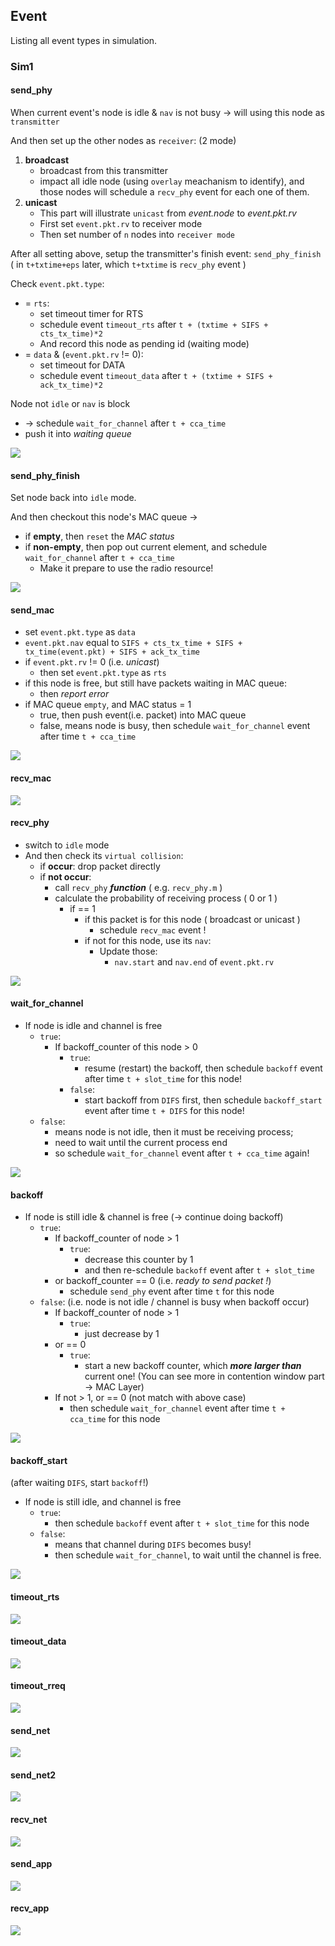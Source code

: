 ## Event

Listing all event types in simulation.

### Sim1

#### send_phy

When current event's node is idle & `nav` is not busy -> will using this node as `transmitter` 

And then set up the other nodes as `receiver`: (2 mode) 

1. **broadcast**
    * broadcast from this transmitter
    * impact all idle node (using `overlay` meachanism to identify), and those nodes will schedule a `recv_phy` event for each one of them.
2. **unicast**
    * This part will illustrate `unicast` from *event.node* to *event.pkt.rv*
    * First set `event.pkt.rv` to receiver mode
    * Then set number of `n` nodes into `receiver mode`

After all setting above, setup the transmitter's finish event: `send_phy_finish` ( in `t+txtime+eps` later, which `t+txtime` is `recv_phy` event )

Check `event.pkt.type`:

*  = `rts`:
    * set timeout timer for RTS
    * schedule event `timeout_rts` after `t + (txtime + SIFS + cts_tx_time)*2`
    * And record this node as pending id (waiting mode)
* = `data` & (`event.pkt.rv` != 0):
    * set timeout for DATA
    * schedule event `timeout_data` after `t + (txtime + SIFS + ack_tx_time)*2`

Node not `idle` or `nav` is block 

* -> schedule `wait_for_channel` after `t + cca_time`
* push it into *waiting queue*


![](../gliffy/sim1-send_phy.png)

#### send_phy_finish

Set node back into `idle` mode.

And then checkout this node's MAC queue -> 

* if **empty**, then `reset` the *MAC status*
* if **non-empty**, then pop out current element, and schedule `wait_for_channel` after `t + cca_time`
    * Make it prepare to use the radio resource!

![](../gliffy/sim1-send_phy_finish.png)

#### send_mac

* set `event.pkt.type` as `data`
* `event.pkt.nav` equal to `SIFS + cts_tx_time + SIFS + tx_time(event.pkt) + SIFS + ack_tx_time`
* if `event.pkt.rv` != 0 (i.e. *unicast*)
    * then set `event.pkt.type` as `rts`
* if this node is free, but still have packets waiting in MAC queue:
    * then *report error*
* if MAC queue `empty`, and MAC status = 1
    * true, then push event(i.e. packet) into MAC queue
    * false, means node is busy, then schedule `wait_for_channel` event after time `t + cca_time` 

![](../gliffy/sim1-send_mac.png)

#### recv_mac

![](../gliffy/sim1-recv_mac.png)

#### recv_phy

* switch to `idle` mode
* And then check its `virtual collision`: 
    * if **occur**: drop packet directly
    * if **not occur**: 
        * call `recv_phy` ***function*** ( e.g. `recv_phy.m` )
        * calculate the probability of receiving process ( 0 or 1 ) 
            * if == 1
                * if this packet is for this node ( broadcast or unicast )
                    * schedule `recv_mac` event !
                * if not for this node, use its `nav`:
                    * Update those:
                        * `nav.start` and `nav.end` of `event.pkt.rv` 

![](../gliffy/sim1-recv_phy.png)

#### wait_for_channel

* If node is idle and channel is free
    * `true`:
        * If backoff_counter of this node > 0
            * `true`: 
                * resume (restart) the backoff, then schedule `backoff` event after time `t + slot_time` for this node!
            * `false`:
                * start backoff from `DIFS` first, then schedule `backoff_start` event after time `t + DIFS` for this node!
    * `false`:
        * means node is not idle, then it must be receiving process; 
        * need to wait until the current process end
        * so schedule `wait_for_channel` event after `t + cca_time` again!

![](../gliffy/sim1-wait.png)

#### backoff

* If node is still idle & channel is free (→ continue doing backoff)
    * `true`:
        * If backoff_counter of node > 1
            * `true`:
                * decrease this counter by 1
                * and then re-schedule `backoff` event after `t + slot_time`
        * or backoff_counter == 0 (i.e. *ready to send packet !*)
            * schedule `send_phy` event after time `t` for this node
    * `false`: (i.e. node is not idle / channel is busy when backoff occur)
        * If backoff_counter of node > 1
            * `true`: 
                * just decrease by 1
        * or == 0
            * `true`:
                * start a new backoff counter, which ***more larger than*** current one! (You can see more in contention window part → MAC Layer)
        * If not > 1, or == 0 (not match with above case)
            * then schedule `wait_for_channel` event after time `t + cca_time` for this node

![](../gliffy/sim1-bo.png)

#### backoff_start

(after waiting `DIFS`, start `backoff`!)

* If node is still idle, and channel is free
    * `true`: 
        * then schedule `backoff` event after `t + slot_time` for this node
    * `false`:
        * means that channel during `DIFS` becomes busy!
        * then schedule `wait_for_channel`, to wait until the channel is free.

![](../gliffy/sim1-bos.png)

#### timeout_rts

![](../gliffy/sim1-timeout-rts.png)

#### timeout_data

![](../gliffy/sim1-timeout-data.png)

#### timeout_rreq

![](../gliffy/sim1-timeout-rreq.png)

#### send_net

![](../gliffy/sim1-send_net.png)

#### send_net2

![](../gliffy/sim1-send_net2.png)

#### recv_net

![](../gliffy/sim1-recv_net.png)

#### send_app

![](../gliffy/sim1-send_app.png)

#### recv_app

![](../gliffy/sim1-recv_app.png)